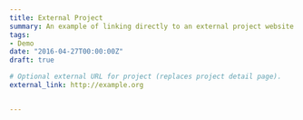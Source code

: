 ```yaml
---
title: External Project
summary: An example of linking directly to an external project website using `external_link`.
tags:
- Demo
date: "2016-04-27T00:00:00Z"
draft: true

# Optional external URL for project (replaces project detail page).
external_link: http://example.org


---
```

